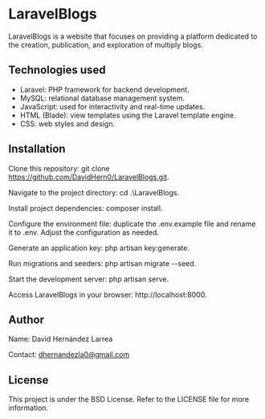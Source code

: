 # LaravelBlogs

LaravelBlogs is a website that focuses on providing a platform dedicated to the creation, publication, and exploration of multiply blogs.

## Technologies used

- Laravel: PHP framework for backend development. 
- MySQL: relational database management system.
- JavaScript: used for interactivity and real-time updates. 
- HTML (Blade): view templates using the Laravel template engine. 
- CSS: web styles and design. 

## Installation

Clone this repository: git clone https://github.com/DavidHern0/LaravelBlogs.git.

Navigate to the project directory: cd .\LaravelBlogs\.

Install project dependencies: composer install.

Configure the environment file: duplicate the .env.example file and rename it to .env. Adjust the configuration as needed.

Generate an application key: php artisan key:generate.

Run migrations and seeders: php artisan migrate --seed.

Start the development server: php artisan serve.

Access LaravelBlogs in your browser: http://localhost:8000.

## Author

Name: David Hernández Larrea

Contact: dhernandezla0@gmail.com

## License

This project is under the BSD License. Refer to the LICENSE file for more information.